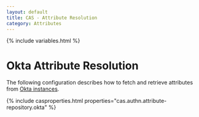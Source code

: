 ```yaml
---
layout: default
title: CAS - Attribute Resolution
category: Attributes
---
```


{% include variables.html %}

# Okta Attribute Resolution

The following configuration describes how to fetch and retrieve attributes from [Okta instances](https://www.okta.com/).

{% include casproperties.html properties="cas.authn.attribute-repository.okta" %}


